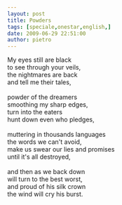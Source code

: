 ```yaml
---
layout: post
title: Powders
tags: [speciale,onestar,english,]
date: 2009-06-29 22:51:00
author: pietro
---
```

My eyes still are black<br/>to see through your veils,<br/>the nightmares are back<br/>and tell me their tales,<br/><br/>powder of the dreamers<br/>smoothing my sharp edges,<br/>turn into the eaters<br/>hunt down even who pledges,<br/><br/>muttering in thousands languages<br/>the words we can't avoid,<br/>make us swear our lies and promises<br/>until it's all destroyed,<br/><br/>and then as we back down<br/>will turn to the best worst,<br/>and proud of his silk crown<br/>the wind will cry his burst.
